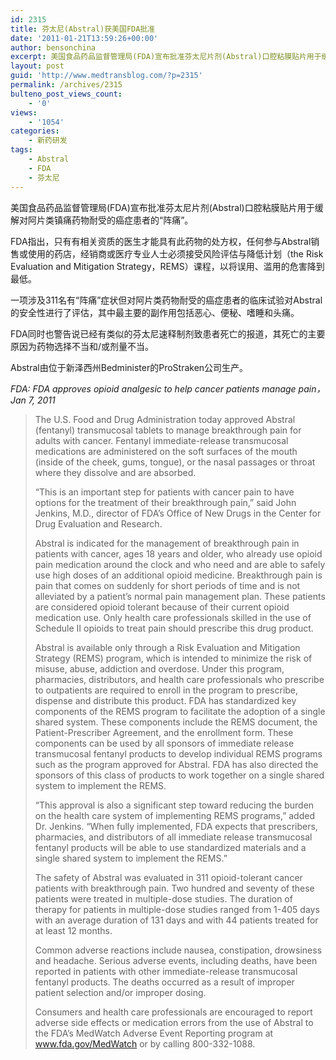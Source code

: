 ```yaml
---
id: 2315
title: 芬太尼(Abstral)获美国FDA批准
date: '2011-01-21T13:59:26+00:00'
author: bensonchina
excerpt: 美国食品药品监督管理局(FDA)宣布批准芬太尼片剂(Abstral)口腔粘膜贴片用于缓解对阿片类镇痛药物耐受的癌症患者的“阵痛”。
layout: post
guid: 'http://www.medtransblog.com/?p=2315'
permalink: /archives/2315
bulteno_post_views_count:
    - '0'
views:
    - '1054'
categories:
    - 新药研发
tags:
    - Abstral
    - FDA
    - 芬太尼
---
```


美国食品药品监督管理局(FDA)宣布批准芬太尼片剂(Abstral)口腔粘膜贴片用于缓解对阿片类镇痛药物耐受的癌症患者的“阵痛”。

FDA指出，只有有相关资质的医生才能具有此药物的处方权，任何参与Abstral销售或使用的药店，经销商或医疗专业人士必须接受风险评估与降低计划（the Risk Evaluation and Mitigation Strategy，REMS）课程，以将误用、滥用的危害降到最低。

一项涉及311名有“阵痛”症状但对阿片类药物耐受的癌症患者的临床试验对Abstral的安全性进行了评估，其中最主要的副作用包括恶心、便秘、嗜睡和头痛。

FDA同时也警告说已经有类似的芬太尼速释制剂致患者死亡的报道，其死亡的主要原因为药物选择不当和/或剂量不当。

Abstral由位于新泽西州Bedminister的ProStraken公司生产。

*FDA: FDA approves opioid analgesic to help cancer patients manage pain，Jan 7, 2011*

> The U.S. Food and Drug Administration today approved Abstral (fentanyl) transmucosal tablets to manage breakthrough pain for adults with cancer. Fentanyl immediate-release transmucosal medications are administered on the soft surfaces of the mouth (inside of the cheek, gums, tongue), or the nasal passages or throat where they dissolve and are absorbed.
> 
> “This is an important step for patients with cancer pain to have options for the treatment of their breakthrough pain,” said John Jenkins, M.D., director of FDA’s Office of New Drugs in the Center for Drug Evaluation and Research.
> 
> Abstral is indicated for the management of breakthrough pain in patients with cancer, ages 18 years and older, who already use opioid pain medication around the clock and who need and are able to safely use high doses of an additional opioid medicine. Breakthrough pain is pain that comes on suddenly for short periods of time and is not alleviated by a patient’s normal pain management plan. These patients are considered opioid tolerant because of their current opioid medication use. Only health care professionals skilled in the use of Schedule II opioids to treat pain should prescribe this drug product.
> 
> Abstral is available only through a Risk Evaluation and Mitigation Strategy (REMS) program, which is intended to minimize the risk of misuse, abuse, addiction and overdose. Under this program, pharmacies, distributors, and health care professionals who prescribe to outpatients are required to enroll in the program to prescribe, dispense and distribute this product. FDA has standardized key components of the REMS program to facilitate the adoption of a single shared system. These components include the REMS document, the Patient-Prescriber Agreement, and the enrollment form. These components can be used by all sponsors of immediate release transmucosal fentanyl products to develop individual REMS programs such as the program approved for Abstral. FDA has also directed the sponsors of this class of products to work together on a single shared system to implement the REMS.
> 
> “This approval is also a significant step toward reducing the burden on the health care system of implementing REMS programs,” added Dr. Jenkins. “When fully implemented, FDA expects that prescribers, pharmacies, and distributors of all immediate release transmucosal fentanyl products will be able to use standardized materials and a single shared system to implement the REMS.”
> 
> The safety of Abstral was evaluated in 311 opioid-tolerant cancer patients with breakthrough pain. Two hundred and seventy of these patients were treated in multiple-dose studies. The duration of therapy for patients in multiple-dose studies ranged from 1-405 days with an average duration of 131 days and with 44 patients treated for at least 12 months.
> 
> Common adverse reactions include nausea, constipation, drowsiness and headache. Serious adverse events, including deaths, have been reported in patients with other immediate-release transmucosal fentanyl products. The deaths occurred as a result of improper patient selection and/or improper dosing.
> 
> Consumers and health care professionals are encouraged to report adverse side effects or medication errors from the use of Abstral to the FDA’s MedWatch Adverse Event Reporting program at www.fda.gov/MedWatch or by calling 800-332-1088.